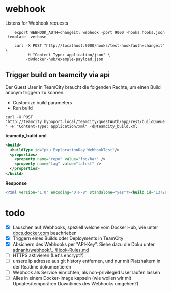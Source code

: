 # webhook
Listens for Webhook requests

```
    export WEBHOOK_AUTH=changeit; webhook -port 9000 -hooks hooks.json -template -verbose
```

```
    curl -X POST "http://localhost:9000/hooks/test-hook?auth=changeit" \
         -H "Content-Type: application/json" \
         -d@docker-hub/example-payload.json
```

## Trigger build on teamcity via api

Der Guest User in TeamCity braucht die folgenden Rechte, um einen Build anonym triggern zu können:

- Customize build parameters
- Run build

`curl -X POST "http://teamcity.hypoport.local/teamCity/guestAuth/app/rest/buildQueue" -H "Content-Type: application/xml" -d@teamcity_build.xml`

**teamcity_build.xml**
```xml
<build>
  <buildType id="pku_ExplorationDay_WebhookTest"/>
  <properties>
    <property name="repo" value="foo/bar" />
    <property name="tag" value="latest" />
  </properties>
</build>
```

**Response**
```xml
<?xml version="1.0" encoding="UTF-8" standalone="yes"?><build id="13728362" buildTypeId="pku_ExplorationDay_WebhookTest" state="queued" href="/httpAuth/app/rest/buildQueue/id:13728362" webUrl="http://teamcity.hypoport.local/teamCity/viewQueued.html?itemId=13728362"><buildType id="pku_ExplorationDay_WebhookTest" name="webhook test" projectName="PKU - Privatkredit Unit :: Exploration Day" projectId="pku_ExplorationDay" href="/httpAuth/app/rest/buildTypes/id:pku_ExplorationDay_WebhookTest" webUrl="http://teamcity.hypoport.local/teamCity/viewType.html?buildTypeId=pku_ExplorationDay_WebhookTest"/><queuedDate>20181210T154002+0100</queuedDate><triggered type="user" date="20181210T154002+0100"><user username="marc.redemske" name="marc.redemske@europace.de" id="384" href="/httpAuth/app/rest/users/id:384"/></triggered><changes href="/httpAuth/app/rest/changes?locator=build:(id:13728362)"/><revisions count="0"/><compatibleAgents href="/httpAuth/app/rest/agents?locator=compatible:(build:(id:13728362))"/><artifacts href="/httpAuth/app/rest/builds/id:13728362/artifacts/children/"/><properties count="6"><property name="repo" value="foo/bar"/><property name="tag" value="latest"/><property name="teamcity.agent.ssh_key" value="/overrides/.ssh/id_rsa" inherited="true"/><property name="teamcity.agent.vault_key" value="/vault_key" inherited="true"/><property name="vault.address" value="https://vault.pku.rz-europace.local:8200" inherited="true"/><property name="vault.skip_verify" value="1" inherited="true"/></properties></build>
```

# todo

- [x] Lauschen auf Webhooks, speziell welche vom Docker Hub, wie unter [docs.docker.com](https://docs.docker.com/docker-hub/webhooks/) beschrieben
- [x] Triggern eines Builds oder Deployments in TeamCity
- [x] Absichern des Webhooks per "API-Key". Siehe dazu die Doku unter [adnanh/webhook/.../Hook-Rules.md](https://github.com/adnanh/webhook/blob/master/docs/Hook-Rules.md)
- [ ] HTTPS aktivieren (Let's encrypt?)
- [ ] unsere ip adresse aus git history entfernen, und nur mit Platzhaltern in der Readme dokumentieren
- [ ] Webhook als Service einrichten, als non-privileged User laufen lassen
- [ ] Alles in einem Docker-Image kapseln (wie wollen wir mit Updates/temporären Downtimes des Webhooks umgehen?)
